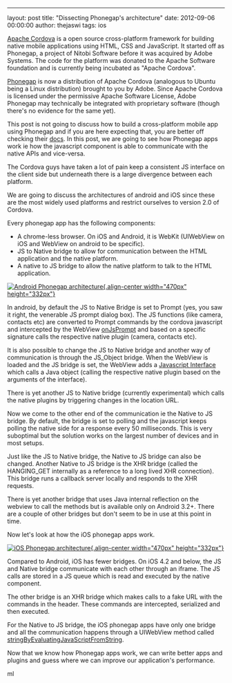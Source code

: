 ---
layout: post
title:	"Dissecting Phonegap\'s architecture"
date:   2012-09-06 00:00:00
author:   thejaswi
tags:   ios

[Apache Cordova](http://incubator.apache.org/cordova/) is a open source
cross-platform framework for building native mobile applications using
HTML, CSS and JavaScript. It started off as Phonegap, a project of
Nitobi Software before it was acquired by Adobe Systems. The code for
the platform was donated to the Apache Software foundation and is
currently being incubated as \"Apache Cordova\".

[Phonegap](http://phonegap.com/) is now a distribution of Apache Cordova
(analogous to Ubuntu being a Linux distribution) brought to you by
Adobe. Since Apache Cordova is licensed under the permissive Apache
Software License, Adobe Phonegap may technically be integrated with
proprietary software (though there\'s no evidence for the same yet).

This post is not going to discuss how to build a cross-platform mobile
app using Phonegap and if you are here expecting that, you are better
off checking their
[docs](http://docs.phonegap.com/en/2.0.0/guide_getting-started_index.md.html).
In this post, we are going to see how Phonegap apps work ie how the
javascript component is able to communicate with the native APIs and
vice-versa.

The Cordova guys have taken a lot of pain keep a consistent JS interface
on the client side but underneath there is a large divergence between
each platform.

We are going to discuss the architectures of android and iOS since these
are the most widely used platforms and restrict ourselves to version 2.0
of Cordova.

Every phonegap app has the following components:

-   A chrome-less browser. On iOS and Android, it is WebKit (UIWebView
    on iOS and WebView on android to be specific).
-   JS to Native bridge to allow for communication between the HTML
    application and the native platform.
-   A native to JS bridge to allow the native platform to talk to the
    HTML application.

[![Android Phonegap architecture](http://agiliq.com/dumps/images/20120906/android_phonegap.png){.align-center
width="470px"
height="332px"}](http://agiliq.com/dumps/images/20120906/android_phonegap.png)

In android, by default the JS to Native Bridge is set to Prompt (yes,
you saw it right, the venerable JS prompt dialog box). The JS functions
(like camera, contacts etc) are converted to Prompt commands by the
cordova javascript and intercepted by the WebView
[onJsPrompt](http://developer.android.com/reference/android/webkit/WebChromeClient.html#onJsPrompt(android.webkit.WebView,%20java.lang.String,%20java.lang.String,%20java.lang.String,%20android.webkit.JsPromptResult))
and based on a specific signature calls the respective native plugin
(camera, contacts etc).

It is also possible to change the JS to Native bridge and another way of
communication is through the JS\_Object bridge. When the WebView is
loaded and the JS bridge is set, the WebView adds a [Javascript
Interface](http://developer.android.com/reference/android/webkit/WebView.html#addJavascriptInterface(java.lang.Object,%20java.lang.String))
which calls a Java object (calling the respective native plugin based on
the arguments of the interface).

There is yet another JS to Native bridge (currently experimental) which
calls the native plugins by triggering changes in the location URL.

Now we come to the other end of the communication ie the Native to JS
bridge. By default, the bridge is set to polling and the javascript
keeps polling the native side for a response every 50 milliseconds. This
is very suboptimal but the solution works on the largest number of
devices and in most setups.

Just like the JS to Native bridge, the Native to JS bridge can also be
changed. Another Native to JS bridge is the XHR bridge (called the
HANGING\_GET internally as a reference to a long lived XHR connection).
This bridge runs a callback server locally and responds to the XHR
requests.

There is yet another bridge that uses Java internal reflection on the
webview to call the methods but is available only on Android 3.2+. There
are a couple of other bridges but don\'t seem to be in use at this point
in time.

Now let\'s look at how the iOS phonegap apps work.

[![iOS Phonegap architecture](http://agiliq.com/dumps/images/20120906/ios_phonegap.png){.align-center
width="470px"
height="332px"}](http://agiliq.com/dumps/images/20120906/ios_phonegap.png)

Compared to Android, iOS has fewer bridges. On iOS 4.2 and below, the JS
and Native bridge communicate with each other through an iframe. The JS
calls are stored in a JS queue which is read and executed by the native
component.

The other bridge is an XHR bridge which makes calls to a fake URL with
the commands in the header. These commands are intercepted, serialized
and then executed.

For the Native to JS bridge, the iOS phonegap apps have only one bridge
and all the communication happens through a UIWebView method called
[stringByEvaluatingJavaScriptFromString](https://developer.apple.com/library/ios/#documentation/UIKit/Reference/UIWebView_Class/Reference/Reference.html).

Now that we know how Phonegap apps work, we can write better apps and
plugins and guess where we can improve our application\'s performance.

ml

